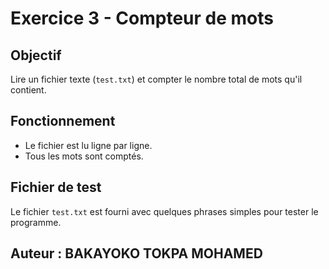 # Exercice 3 - Compteur de mots

## Objectif
Lire un fichier texte (`test.txt`) et compter le nombre total de mots qu'il contient.

## Fonctionnement
- Le fichier est lu ligne par ligne.
- Tous les mots sont comptés.

## Fichier de test
Le fichier `test.txt` est fourni avec quelques phrases simples pour tester le programme.


## Auteur : BAKAYOKO TOKPA MOHAMED
